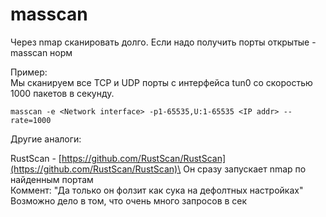 # masscan

Через nmap сканировать долго. Если надо получить порты открытые - masscan норм

Пример:\
Мы сканируем все TCP и UDP порты с интерфейса tun0 со скоростью 1000 пакетов в секунду.

```
masscan -e <Network interface> -p1-65535,U:1-65535 <IP addr> --rate=1000
```

Другие аналоги:

RustScan - [https://github.com/RustScan/RustScan](https://github.com/RustScan/RustScan)\
Он сразу запускает nmap по найденным портам\
Коммент: "Да только он фолзит как сука на дефолтных настройках" Возможно дело в том, что очень много запросов в сек

